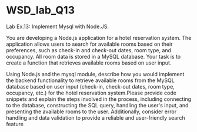 # WSD_lab_Q13

Lab Ex.13: Implement Mysql with Node.JS.

You are developing a Node.js application for a hotel reservation system. The application allows users to search for available rooms based on their preferences, such as check-in and check-out dates, room type, and occupancy. All room data is stored in a MySQL database.
Your task is to create a function that retrieves available rooms based on user input.

Using Node.js and the mysql module, describe how you would implement the backend functionality to retrieve available rooms from the MySQL database based on user input 
(check-in, check-out dates, room type, occupancy, etc.) for the hotel reservation system.Please provide code snippets and explain the steps involved in the process, including connecting to the database,
constructing the SQL query, handling the user's input, and presenting the available rooms to the user. Additionally, consider error handling and data validation to provide a reliable and user-friendly 
search feature
